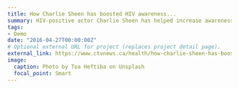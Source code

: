 ```yaml
---
title: How Charlie Sheen has boosted HIV awareness...
summary: HIV-positive actor Charlie Sheen has helped increase awareness and testing of the condition ...
tags:
- Demo
date: "2016-04-27T00:00:00Z"
# Optional external URL for project (replaces project detail page).
external_link: https://www.ctvnews.ca/health/how-charlie-sheen-has-boosted-hiv-awareness-1.3420818
image:
  caption: Photo by Toa Heftiba on Unsplash
  focal_point: Smart
---
```

